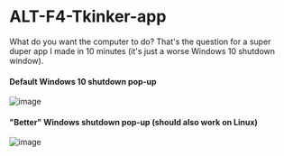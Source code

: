 # ALT-F4-Tkinker-app
What do you want the computer to do? That's the question for a super duper app I made in 10 minutes (it's just a worse Windows 10 shutdown window).

#### Default Windows 10 shutdown pop-up

![image](https://user-images.githubusercontent.com/56306485/161041922-5be61fa3-22c2-41c0-b6c6-e5398cba746d.png)


#### "Better" Windows shutdown pop-up (should also work on Linux)

![image](https://user-images.githubusercontent.com/56306485/161042237-b821d28b-079a-4dcf-abfd-1a8e23e826a4.png)
